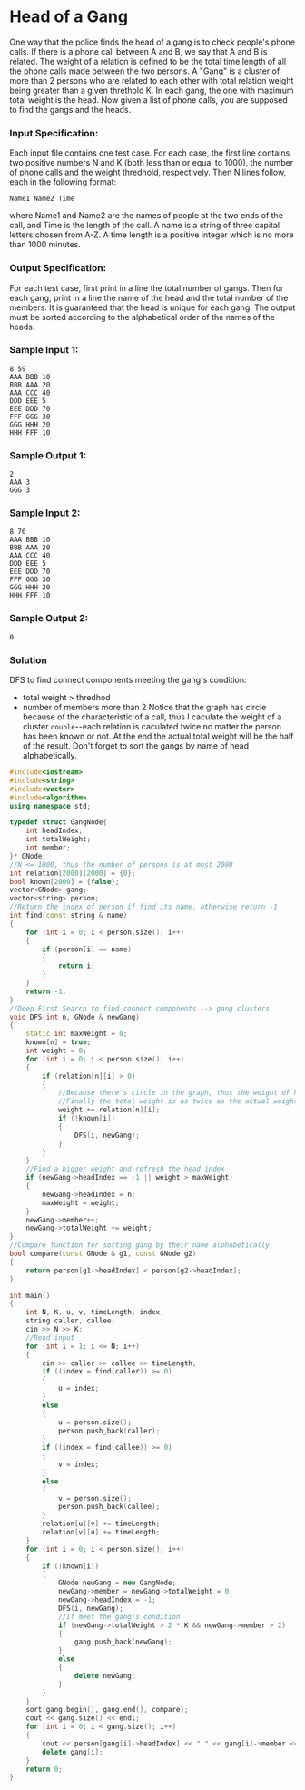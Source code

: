 # Head of a Gang
One way that the police finds the head of a gang is to check people's phone calls. If there is a phone call between A and B, we say that A and B is related. The weight of a relation is defined to be the total time length of all the phone calls made between the two persons. A "Gang" is a cluster of more than 2 persons who are related to each other with total relation weight being greater than a given threthold K. In each gang, the one with maximum total weight is the head. Now given a list of phone calls, you are supposed to find the gangs and the heads.
### Input Specification:
Each input file contains one test case. For each case, the first line contains two positive numbers N and K (both less than or equal to 1000), the number of phone calls and the weight thredhold, respectively. Then N lines follow, each in the following format:
```
Name1 Name2 Time
```
where Name1 and Name2 are the names of people at the two ends of the call, and Time is the length of the call. A name is a string of three capital letters chosen from A-Z. A time length is a positive integer which is no more than 1000 minutes.
### Output Specification:
For each test case, first print in a line the total number of gangs. Then for each gang, print in a line the name of the head and the total number of the members. It is guaranteed that the head is unique for each gang. The output must be sorted according to the alphabetical order of the names of the heads.
### Sample Input 1:
```
8 59
AAA BBB 10
BBB AAA 20
AAA CCC 40
DDD EEE 5
EEE DDD 70
FFF GGG 30
GGG HHH 20
HHH FFF 10
```
### Sample Output 1:
```
2
AAA 3
GGG 3
```
### Sample Input 2:
```
8 70
AAA BBB 10
BBB AAA 20
AAA CCC 40
DDD EEE 5
EEE DDD 70
FFF GGG 30
GGG HHH 20
HHH FFF 10
```
### Sample Output 2:
```
0
```
### Solution
DFS to find connect components meeting the gang's condition:
* total weight > thredhod
* number of members more than 2
Notice that the graph has circle because of the characteristic of a call, thus I caculate the weight of a cluster `double`--each relation is caculated twice no matter the person has been known or not. At the end the actual total weight will be the half of the result.
Don't forget to sort the gangs by name of head alphabetically.

```C++
#include<iostream>
#include<string>
#include<vector>
#include<algorithm>
using namespace std;

typedef struct GangNode{
    int headIndex;
    int totalWeight;
    int member;
}* GNode;
//N <= 1000, thus the number of persons is at most 2000
int relation[2000][2000] = {0};
bool known[2000] = {false};
vector<GNode> gang;
vector<string> person;
//Return the index of person if find its name, otherwise return -1
int find(const string & name)
{
    for (int i = 0; i < person.size(); i++)
    {
        if (person[i] == name)
        {
            return i;
        }
    }
    return -1;
}
//Deep First Search to find connect components --> gang clusters
void DFS(int n, GNode & newGang)
{
    static int maxWeight = 0;
    known[n] = true;
    int weight = 0;
    for (int i = 0; i < person.size(); i++)
    {
        if (relation[n][i] > 0)
        {
            //Because there's circle in the graph, thus the weight of known person shold be considered as well
            //Finally the total weight is as twice as the actual weight since each relation is caculated twice
            weight += relation[n][i];
            if (!known[i])
            {
                DFS(i, newGang);
            }
        }
    }
    //Find a bigger weight and refresh the head index
    if (newGang->headIndex == -1 || weight > maxWeight)
    {
        newGang->headIndex = n;
        maxWeight = weight;
    }
    newGang->member++;
    newGang->totalWeight += weight;
}
//Compare function for sorting gang by their name alphabetically
bool compare(const GNode & g1, const GNode g2)
{
    return person[g1->headIndex] < person[g2->headIndex];
}

int main()
{
    int N, K, u, v, timeLength, index;
    string caller, callee;
    cin >> N >> K;
    //Read input
    for (int i = 1; i <= N; i++)
    {
        cin >> caller >> callee >> timeLength;
        if ((index = find(caller)) >= 0)
        {
            u = index;
        }
        else
        {
            u = person.size();
            person.push_back(caller);
        }
        if ((index = find(callee)) >= 0)
        {
            v = index;
        }
        else
        {
            v = person.size();
            person.push_back(callee);
        }
        relation[u][v] += timeLength;
        relation[v][u] += timeLength;
    }
    for (int i = 0; i < person.size(); i++)
    {
        if (!known[i])
        {
            GNode newGang = new GangNode;
            newGang->member = newGang->totalWeight = 0;
            newGang->headIndex = -1;
            DFS(i, newGang);
            //If meet the gang's condition
            if (newGang->totalWeight > 2 * K && newGang->member > 2)
            {
                gang.push_back(newGang);
            }
            else
            {
                delete newGang;
            }
        }
    }
    sort(gang.begin(), gang.end(), compare);
    cout << gang.size() << endl;
    for (int i = 0; i < gang.size(); i++)
    {
        cout << person[gang[i]->headIndex] << " " << gang[i]->member << endl;
        delete gang[i];
    }
    return 0;
}
```